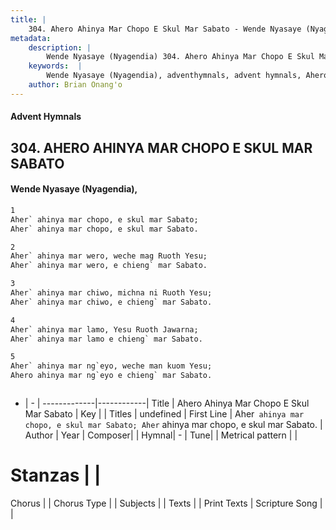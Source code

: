 ```yaml
---
title: |
    304. Ahero Ahinya Mar Chopo E Skul Mar Sabato - Wende Nyasaye (Nyagendia)
metadata:
    description: |
        Wende Nyasaye (Nyagendia) 304. Ahero Ahinya Mar Chopo E Skul Mar Sabato. Aher` ahinya mar chopo, e skul mar Sabato; Aher` ahinya mar chopo, e skul mar Sabato.  
    keywords:  |
        Wende Nyasaye (Nyagendia), adventhymnals, advent hymnals, Ahero Ahinya Mar Chopo E Skul Mar Sabato, Aher` ahinya mar chopo, e skul mar Sabato; Aher` ahinya mar chopo, e skul mar Sabato.. 
    author: Brian Onang'o
---
```


#### Advent Hymnals
## 304. AHERO AHINYA MAR CHOPO E SKUL MAR SABATO
####  Wende Nyasaye (Nyagendia),

```txt
1
Aher` ahinya mar chopo, e skul mar Sabato;
Aher` ahinya mar chopo, e skul mar Sabato.

2
Aher` ahinya mar wero, weche mag Ruoth Yesu;
Aher` ahinya mar wero, e chieng` mar Sabato.

3
Aher` ahinya mar chiwo, michna ni Ruoth Yesu;
Aher` ahinya mar chiwo, e chieng` mar Sabato.

4
Aher` ahinya mar lamo, Yesu Ruoth Jawarna;
Aher` ahinya mar lamo e chieng` mar Sabato.

5
Aher` ahinya mar ng`eyo, weche man kuom Yesu;
Ahero ahinya mar ng`eyo e chieng` mar Sabato.



```

- |   -  |
-------------|------------|
Title | Ahero Ahinya Mar Chopo E Skul Mar Sabato |
Key |  |
Titles | undefined |
First Line | Aher` ahinya mar chopo, e skul mar Sabato; Aher` ahinya mar chopo, e skul mar Sabato. |
Author | 
Year | 
Composer| |
Hymnal|  - |
Tune|  |
Metrical pattern | |
# Stanzas |  |
Chorus |  |
Chorus Type |  |
Subjects | |
Texts |  |
Print Texts | 
Scripture Song |  |
    
